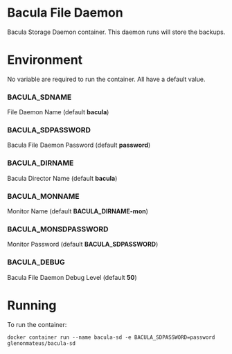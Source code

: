 # Bacula File Daemon

Bacula Storage Daemon container. This daemon runs will store the backups.

# Environment

No variable are required to run the container. All have a default value.

### BACULA_SDNAME

File Daemon Name (default **bacula**)

### BACULA_SDPASSWORD

Bacula File Daemon Password (default **password**)

### BACULA_DIRNAME

Bacula Director Name (default **bacula**)

### BACULA_MONNAME

Monitor Name (default **BACULA_DIRNAME-mon**)

### BACULA_MONSDPASSWORD

Monitor Password (default **BACULA_SDPASSWORD**)

### BACULA_DEBUG

Bacula File Daemon Debug Level (default **50**)

# Running

To run the container:

`docker container run --name bacula-sd -e BACULA_SDPASSWORD=password glenonmateus/bacula-sd`
